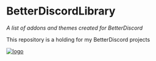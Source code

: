 # BetterDiscordLibrary

*A list of addons and themes created for BetterDiscord*

This repository is a holding for my BetterDiscord projects

[![logo]][link]

[logo]: https://betterdiscord.app/resources/branding/logo_large.svg
[link]: https://betterdiscord.app/
